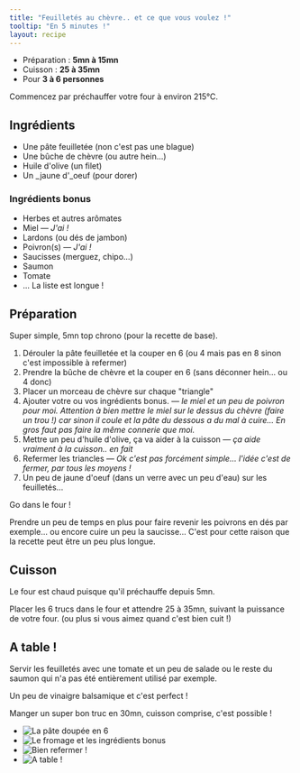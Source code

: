 ```yaml
---
title: "Feuilletés au chèvre.. et ce que vous voulez !"
tooltip: "En 5 minutes !"
layout: recipe
---
```


*   Préparation : __5mn à 15mn__
*   Cuisson : __25 à 35mn__
*   Pour __3 à 6 personnes__

Commencez par préchauffer votre four à environ 215°C.

## Ingrédients

* Une pâte feuilletée (non c'est pas une blague)
* Une bûche de chèvre (ou autre hein...)
* Huile d'olive (un filet)
* Un _jaune d'_oeuf (pour dorer)

### Ingrédients bonus

* Herbes et autres arômates
* Miel _— J'ai !_
* Lardons (ou dés de jambon)
* Poivron(s) _— J'ai !_
* Saucisses (merguez, chipo...)
* Saumon
* Tomate
* ... La liste est longue !

## Préparation

Super simple, 5mn top chrono (pour la recette de base).

1.  Dérouler la pâte feuilletée et la couper en 6 (ou 4 mais pas en 8 sinon c'est impossible à refermer)
2.  Prendre la bûche de chèvre et la couper en 6 (sans déconner hein... ou 4 donc)
3.  Placer un morceau de chèvre sur chaque "triangle" 
4.  Ajouter votre ou vos ingrédients bonus. _— le miel et un peu de poivron pour moi. Attention à bien mettre le miel sur le dessus du chèvre (faire un trou !) car sinon il coule et la pâte du dessous a du mal à cuire... En gros faut pas faire la même connerie que moi._
5.  Mettre un peu d'huile d'olive, ça va aider à la cuisson _— ça aide vraiment à la cuisson.. en fait_
5.  Refermer les triancles _— Ok c'est pas forcément simple... l'idée c'est de fermer, par tous les moyens !_
6.  Un peu de jaune d'oeuf (dans un verre avec un peu d'eau) sur les feuilletés...

Go dans le four !

Prendre un peu de temps en plus pour faire revenir les poivrons en dés par exemple... ou encore cuire un peu la saucisse... C'est pour cette raison que la recette peut être un peu plus longue.

## Cuisson

Le four est chaud puisque qu'il préchauffe depuis 5mn.

Placer les 6 trucs dans le four et attendre 25 à 35mn, suivant la puissance de votre four. (ou plus si vous aimez quand c'est bien cuit !)

## A table !

Servir les feuilletés avec une tomate et un peu de salade ou le reste du saumon qui n'a pas été entièrement utilisé par exemple.

Un peu de vinaigre balsamique et c'est perfect !

Manger un super bon truc en 30mn, cuisson comprise, c'est possible !

<ul class="slider">
<li><img src="{{site.production_url}}/photos/2013/01/feuillete-chevre-step1.jpg" alt="La pâte doupée en 6" /></li>
<li><img src="{{site.production_url}}/photos/2013/01/feuillete-chevre-step2.jpg" alt="Le fromage et les ingrédients bonus" /></li>
<li><img src="{{site.production_url}}/photos/2013/01/feuillete-chevre-step3.jpg" alt="Bien refermer !" /></li>
<li><img src="{{site.production_url}}/photos/2013/01/feuillete-chevre-step4.jpg" alt="A table !" /></li>
</ul>


